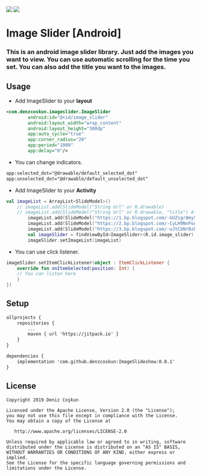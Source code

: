 <img src="https://user-images.githubusercontent.com/15522554/54867096-7169d700-4d8d-11e9-8f9a-bee162a01427.png">
<a href="https://github.com/Ramotion/cardslider-android">
<img align="left" src="https://user-images.githubusercontent.com/15522554/54739898-b09bfa80-4bca-11e9-9248-86161b587116.gif"/></a>
<p><h1 align="left">Image Slider [Android]</h1></p>
<p><h3>This is an android image slider library. Just add the images you want to view. You can use automatic scrolling for the time you set. You can also add the title you want to the images.</h3></p>

## Usage
- Add ImageSlider to your **layout**
```xml
<com.denzcoskun.imageslider.ImageSlider
        android:id="@+id/image_slider"
        android:layout_width="wrap_content"
        android:layout_height="300dp"
        app:auto_cycle="true"
        app:corner_radius="20"
        app:period="1000"
        app:delay="0"/>
```
- You can change indicators.
```xml
app:selected_dot="@drawable/default_selected_dot"
app:unselected_dot="@drawable/default_unselected_dot"
```
- Add ImageSlider to your **Activity**
```kt
val imageList = ArrayList<SlideModel>()
	// imageList.add(SlideModel("String Url" or R.drawable)
	// imageList.add(SlideModel("String Url" or R.drawable, "title") Also you can add title
        imageList.add(SlideModel("https://1.bp.blogspot.com/-GUZsgr8my50/XJUWOhyHyaI/AAAAAAAABUo/bljp3LCS3SUtj-judzlntiETt7G294WcgCLcBGAs/s1600/fox.jpg", "Twin foxes"))
        imageList.add(SlideModel("https://2.bp.blogspot.com/-CyLH9NnPoAo/XJUWK2UHiMI/AAAAAAAABUk/D8XMUIGhDbwEhC29dQb-7gfYb16GysaQgCLcBGAs/s1600/tiger.jpg"))
        imageList.add(SlideModel("https://3.bp.blogspot.com/-uJtCbNrBzEc/XJUWQPOSrfI/AAAAAAAABUs/ZlReSwpfI3Ack60629Rv0N8hSrPFHb3TACLcBGAs/s1600/elephant.jpg", "Alone Elephant"))
        val imageSlider = findViewById<ImageSlider>(R.id.image_slider)
        imageSlider.setImageList(imageList)
```
- You can use click listener. 
```kt
imageSlider.setItemClickListener(object : ItemClickListener {
    override fun onItemSelected(position: Int) {
	// You can listen here
    }
})
```
## Setup
```xml
allprojects {
    repositories {
        ...
        maven { url 'https://jitpack.io' }
    }
}

dependencies {
	implementation 'com.github.denzcoskun:ImageSlideshow:0.0.1'
}
```
## License
```
Copyright 2019 Deniz Coşkun

Licensed under the Apache License, Version 2.0 (the "License");
you may not use this file except in compliance with the License.
You may obtain a copy of the License at

   http://www.apache.org/licenses/LICENSE-2.0

Unless required by applicable law or agreed to in writing, software
distributed under the License is distributed on an "AS IS" BASIS,
WITHOUT WARRANTIES OR CONDITIONS OF ANY KIND, either express or implied.
See the License for the specific language governing permissions and
limitations under the License.
```
